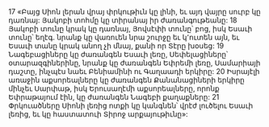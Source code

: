 17 «Բայց Սիոն լերան վրայ փրկութիւն կը լինի,
եւ այդ վայրը սուրբ կը դառնայ:
Յակոբի տոհմը կը տիրանայ իր ժառանգութեանը:
18 Յակոբի տունը կրակ կը դառնայ,
Յովսէփի տունը՝ բոց,
իսկ Եսաւի տունը՝ եղէգ.
նրանք կը վառուեն նրա շուրջը
եւ կ՚ուտեն այն,
եւ Եսաւի տանը կրակ անող չի մնայ,
քանի որ Տէրը խօսեց:
19 Նագեբացիները կը ժառանգեն Եսաւի լեռը,
Սեփելացիները՝ օտարազգիներինը,
նրանք կը ժառանգեն Եփրեմի լեռը, Սամարիայի դաշտը,
ինչպէս նաեւ Բենիամինի ու Գաղաադի երկիրը:
20 Իսրայէլի առաջին աքսորեալները կը ժառանգեն Քանանացիների երկիրը մինչեւ Սարփաթ,
իսկ Երուսաղէմի աքսորեալները, որոնք Եփրաթայում էին,
կը ժառանգեն Նագեբի քաղաքները:
21 Փրկուածները Սիոնի լեռից ոտքի կը կանգնեն՝
վրէժ լուծելու Եսաւի լեռից,
եւ կը հաստատուի Տիրոջ արքայութիւնը»:































